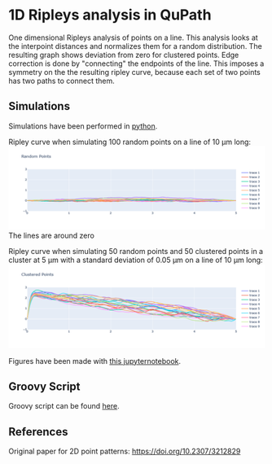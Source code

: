 # 1D Ripleys analysis in QuPath
One dimensional Ripleys analysis of points on a line. This analysis looks at the interpoint distances and normalizes them for a random distribution. The resulting graph shows deviation from zero for clustered points. Edge correction is done by "connecting" the endpoints of the line. This imposes a symmetry on the the resulting ripley curve, because each set of two points has two paths to connect them. 

 ## Simulations
Simulations have been performed in [python]((src/python/RipleySimulation.ipynb)). 

Ripley curve when simulating 100 random points on a line of 10 μm long:
![100 random points](imgs/random.png?raw=true "Random")
The lines are around zero

Ripley curve when simulating 50 random points and 50 clustered points in a cluster at 5 μm with a standard deviation of 0.05 μm on a line of 10 μm long:
![50 random and 50 clustered points](imgs/clustered.png?raw=true "Clustered")

Figures have been made with [this jupyternotebook](src/python/RipleySimulation.ipynb).

## Groovy Script
Groovy script can be found [here](src/groovy/RipleyQuPath.groovy).

## References
Original paper for 2D point patterns: https://doi.org/10.2307/3212829 

